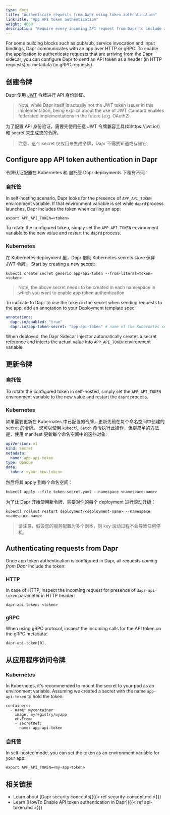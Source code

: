 ```yaml
---
type: docs
title: "Authenticate requests from Dapr using token authentication"
linkTitle: "App API token authentication"
weight: 4000
description: "Require every incoming API request from Dapr to include an authentication token"
---
```


For some building blocks such as pub/sub, service invocation and input bindings, Dapr communicates with an app over HTTP or gRPC. To enable the application to authenticate requests that are arriving from the Dapr sidecar, you can configure Dapr to send an API token as a header (in HTTP requests) or metadata (in gRPC requests).

## 创建令牌

Dapr 使用 [JWT](https://jwt.io/) 令牌进行 API 身份验证。

> Note, while Dapr itself is actually not the JWT token issuer in this implementation, being explicit about the use of JWT standard enables federated implementations in the future (e.g. OAuth2).

为了配置 API 身份验证，需要先使用任意 JWT 令牌兼容工具(如https://jwt.io/) 和 secret 来生成您的令牌。

> 注意，这个 secret 仅仅用来生成令牌，Dapr 不需要知道或存储它

## Configure app API token authentication in Dapr

令牌认证配置在 Kubernetes 和 自托管 Dapr deployments 下稍有不同：

### 自托管

In self-hosting scenario, Dapr looks for the presence of `APP_API_TOKEN` environment variable. If that environment variable is set while `daprd` process launches, Dapr includes the token when calling an app:

```shell
export APP_API_TOKEN=<token>
```

To rotate the configured token, simply set the `APP_API_TOKEN` environment variable to the new value and restart the `daprd` process.

### Kubernetes

在 Kubernetes deployment 里，Dapr 借助 Kubernetes secrets store 保存 JWT 令牌。 Start by creating a new secret:

```shell
kubectl create secret generic app-api-token --from-literal=token=<token> 
```

> Note, the above secret needs to be created in each namespace in which you want to enable app token authentication

To indicate to Dapr to use the token in the secret when sending requests to the app, add an annotation to your Deployment template spec:

```yaml
annotations: 
  dapr.io/enabled: "true" 
  dapr.io/app-token-secret: "app-api-token" # name of the Kubernetes secret
```

When deployed, the Dapr Sidecar Injector automatically creates a secret reference and injects the actual value into `APP_API_TOKEN` environment variable.

## 更新令牌

### 自托管

To rotate the configured token in self-hosted, simply set the `APP_API_TOKEN` environment variable to the new value and restart the `daprd` process.

### Kubernetes

如果需要更新在 Kubernates 中已配置的令牌，更新先前在每个命名空间中创建的 secret 的令牌。 您可以使用 `kubectl patch` 命令执行此操作，但更简单的方法是，使用 manifest 更新每个命名空间中的这些对象:

```yaml
apiVersion: v1
kind: Secret
metadata:
  name: app-api-token
type: Opaque
data:
  token: <your-new-token>
```

然后将其 apply 到每个命名空间：

```shell
kubectl apply --file token-secret.yaml --namespace <namespace-name>
```

为了让 Dapr 开始使用新令牌，需要对你的每个 deployment 进行滚动升级：

```shell
kubectl rollout restart deployment/<deployment-name> --namespace <namespace-name>
```

> 请注意，假设您的服务配置为多个副本，则 key 滚动过程不会导致任何停机。


## Authenticating requests from Dapr

Once app token authentication is configured in Dapr, all requests *coming from Dapr* include the token:

### HTTP

In case of HTTP, inspect the incoming request for presence of `dapr-api-token` parameter in HTTP header:

```shell
dapr-api-token: <token>
```

### gRPC

When using gRPC protocol, inspect the incoming calls for the API token on the gRPC metadata:

```shell
dapr-api-token[0].
```

## 从应用程序访问令牌

### Kubernetes

In Kubernetes, it's recommended to mount the secret to your pod as an environment variable. Assuming we created a secret with the name `app-api-token` to hold the token:

```
containers:
  - name: mycontainer
    image: myregistry/myapp
    envFrom:
    - secretRef:
      name: app-api-token
```

### 自托管

In self-hosted mode, you can set the token as an environment variable for your app:

```
export APP_API_TOKEN=<my-app-token>
```

## 相关链接

- Learn about [Dapr security concepts]({{< ref security-concept.md >}})
- Learn [HowTo Enable API token authentication in Dapr]({{< ref api-token.md >}})
